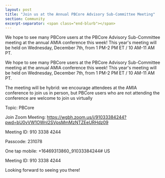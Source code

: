 ```yaml
---
layout: post
title: "Join us at the Annual PBCore Advisory Sub-Committee Meeting"
section: Community
excerpt-separator: <span class="end-blurb"></span>
---
```


We hope to see many PBCore users at the PBCore Advisory Sub-Committee meeting at the annual AMIA conference this week! This year's meeting will be held on Wednesday, December 7th, from 1 PM-2 PM ET / 10 AM-11 AM PT. 
<span class="end-blurb"></span>

We hope to see many PBCore users at the PBCore Advisory Sub-Committee meeting at the annual AMIA conference this week! This year's meeting will be held on Wednesday, December 7th, from 1 PM-2 PM ET / 10 AM-11 AM PT. 

The meeting will be hybrid: we encourage attendees at the AMIA conference to join us in person, but PBCore users who are not attending the conference are welcome to join us virtually 

Topic: PBCore

Join Zoom Meeting: https://wgbh.zoom.us/j/91033384244?pwd=bU0vVW1OWnI2SVpsMmMzNTZEeURHdz09

Meeting ID: 910 3338 4244

Passcode: 231078

One tap mobile: +16469313860,,91033384244# US
        
Meeting ID: 910 3338 4244

Looking forward to seeing you there!
